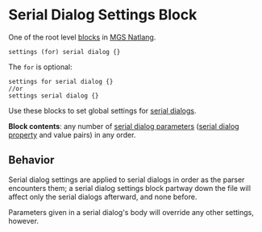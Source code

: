 # Serial Dialog Settings Block

One of the root level [blocks](../mgs/block) in [MGS Natlang](../mgs/mgs_natlang).

```
settings (for) serial dialog {}
```

The `for` is optional:

```mgs
settings for serial dialog {}
//or
settings serial dialog {}
```

Use these blocks to set global settings for [serial dialogs](../mgs/serial_dialogs_mgs).

**Block contents**: any number of [serial dialog parameters](../mgs/serial_dialog_parameters_mgs) ([serial dialog property](../dialogs/serial_dialog_properties) and value pairs) in any order.

## Behavior

Serial dialog settings are applied to serial dialogs in order as the parser encounters them; a serial dialog settings block partway down the file will affect only the serial dialogs afterward, and none before.

Parameters given in a serial dialog's body will override any other settings, however.
